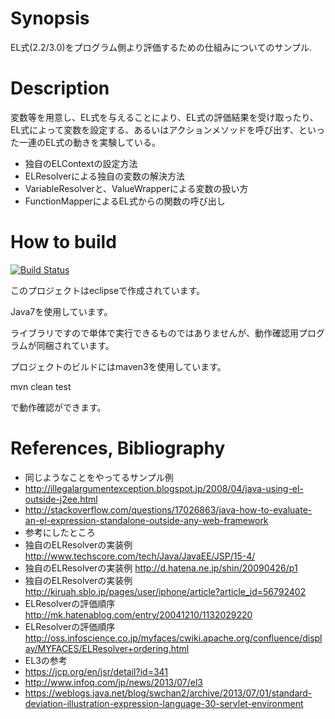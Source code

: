 # Synopsis
EL式(2.2/3.0)をプログラム側より評価するための仕組みについてのサンプル.

# Description

変数等を用意し、EL式を与えることにより、EL式の評価結果を受け取ったり、EL式によって変数を設定する、あるいはアクションメソッドを呼び出す、といった一連のEL式の動きを実験している。

- 独自のELContextの設定方法
- ELResolverによる独自の変数の解決方法
- VariableResolverと、ValueWrapperによる変数の扱い方
- FunctionMapperによるEL式からの関数の呼び出し

# How to build
[![Build Status](https://travis-ci.org/seraphy/StandaloneELContext.svg)](https://travis-ci.org/seraphy/StandaloneELContext)

このプロジェクトはeclipseで作成されています。

Java7を使用しています。

ライブラリですので単体で実行できるものではありませんが、動作確認用プログラムが同梱されています。

プロジェクトのビルドにはmaven3を使用しています。

mvn clean test

で動作確認ができます。

# References, Bibliography
- 同じようなことをやってるサンプル例
 - http://illegalargumentexception.blogspot.jp/2008/04/java-using-el-outside-j2ee.html
 - http://stackoverflow.com/questions/17026863/java-how-to-evaluate-an-el-expression-standalone-outside-any-web-framework
- 参考にしたところ
 - 独自のELResolverの実装例 http://www.techscore.com/tech/Java/JavaEE/JSP/15-4/
 - 独自のELResolverの実装例 http://d.hatena.ne.jp/shin/20090426/p1
 - 独自のELResolverの実装例 http://kiruah.sblo.jp/pages/user/iphone/article?article_id=56792402
 - ELResolverの評価順序 http://mk.hatenablog.com/entry/20041210/1132029220
 - ELResolverの評価順序 http://oss.infoscience.co.jp/myfaces/cwiki.apache.org/confluence/display/MYFACES/ELResolver+ordering.html
- EL3の参考
 - https://jcp.org/en/jsr/detail?id=341
 - http://www.infoq.com/jp/news/2013/07/el3
 - https://weblogs.java.net/blog/swchan2/archive/2013/07/01/standard-deviation-illustration-expression-language-30-servlet-environment
